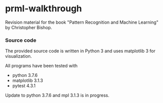 # prml-walkthrough
Revision material for the book "Pattern Recognition and Machine Learning"
by Christopher Bishop.

### Source code
The provided source code is written in Python 3 and uses matplotlib 3 for visualization.

All programs have been tested with
* python 3.7.6
* matplotlib 3.1.3
* pytest 4.3.1

Update to python 3.7.6 and mpl 3.1.3 is in progress.
